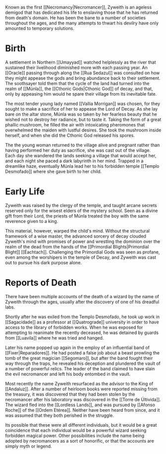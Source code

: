 Known as the first [[Necromancy|Necromancer]], Zyweith is an ageless demigod that has dedicated his life to enslaving those that he has returned from death's domain. He has been the bane to a number of societies throughout the ages, and the many attempts to thwart his devilry have only amounted to temporary solutions. 

# Birth

A settlement in Northern [[Umayyad]] watched helplessly as the river that sustained their livelihood diminished more with each passing year. An [[Oracle]] passing through along the [[Rua Sedazul]] was consulted on how they might appease the gods and bring abundance back to their settlement. The soothsayer told them that the cycle of the land had turned into the realm of [[Múnla]], the [[Cthonic Gods|Cthonic God]] of decay, and that, only by appeasing him would he spare their village from its inevitable fate. 

The most tender young lady named [[Vallia Morrigan]] was chosen, for they sought to make a sacrifice of her to appease the Lord of Decay. As she lay bare on the altar stone, Múnla was so taken by her fearless beauty that he wished not to destroy her radiance, but to taste it. Taking the form of a great phallic mushroom, he filled the air with intoxicating pheromones that overwhelmed the maiden with lustful desires. She took the mushroom inside herself, and when she did the Cthonic God released his spores.

The the young woman returned to the village alive and pregnant rather than having performed her duty as sacrifice, she was cast out of the village. Each day she wandered the lands seeking a village that would accept her, and each night she paced a dark labyrinth in her mind. Trapped in a dreamlike haze, eventually Múnla lead her to his forbidden temple [[Templo Desmofado]] where she gave birth to her child.

# Early Life

Zyweith was raised by the clergy of the temple, and taught arcane secrets reserved only for the wisest elders of the mystery school. Seen as a divine gift from their Lord, the priests of Múnla treated the boy with the same reverence given to a king.

This material, however, warped the child's mind. Without the structural framework of a wise master, the advanced sorcery of decay clouded Zyweith's mind with promises of power and wrestling the dominion over the realm of the dead from the hands of the [[Primordial Blights|Primordial Blight]] [[Éachtach]]. Challenging the Primordial Gods was seen as profane, even among the worshipers in the temple of Decay, and Zyweith was cast out to pursue his dark purpose alone.

# Reports of Death

There have been multiple accounts of the death of a wizard by the name of Zyweith through the ages, usually after the discovery of one of his dreadful labs. 

Shortly after he was exiled from the Templo Desmofado, he took up work in [[Sagacidade]] as a professor at [[Quatrograde]] university in order to have access to the library of forbidden works. When he was exposed for attempting to reanimate the recently deceased, he was detained by guards from [[Luavila]] where he was tried and hanged.

Later his name popped up again in the employ of an influential band of [[Fixer|Reparadores]]. He had posted a false job about a beast prowling the tomb of the great magician [[Segomaro]], but after the band fought their way through the traps, he revealed his deception and plundered the vault of a number of powerful relics. The leader of the band claimed to have slain the evil necromancer and left his body entombed in the vault.

Most recently the name Zyweith resurfaced as the advisor to the King of [[Andaluz]]. After a number of heirloom books were reported missing from the treasury, it was discovered that they had been stolen by the necromancer after his laboratory was discovered in the [[Torre de Últivida]]. The wizard fled into the [[Lordless Lands]], and was pursued by [[Afonso Roche]] of the [[Ordem Etérea]]. Neither have been heard from since, and it was assumed that they both perished in the struggle.

Its possible that these were all different individuals, but it would be a great coincidence that each individual would be a powerful wizard seeking forbidden magical power. Other possibilities include the name being adopted by necromancers as a sort of honorific, or that the accounts are simply myth or legend.